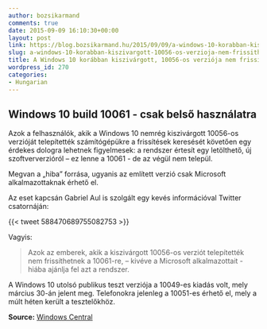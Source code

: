 ```yaml
---
author: bozsikarmand
comments: true
date: 2015-09-09 16:10:30+00:00
layout: post
link: https://blog.bozsikarmand.hu/2015/09/09/a-windows-10-korabban-kiszivargott-10056-os-verzioja-nem-frissitheto-10061-re/
slug: a-windows-10-korabban-kiszivargott-10056-os-verzioja-nem-frissitheto-10061-re
title: A Windows 10 korábban kiszivárgott, 10056-os verziója nem frissíthető 10061-re
wordpress_id: 270
categories:
- Hungarian
---
```


## Windows 10 build 10061 - csak belső használatra



Azok a felhasználók, akik a Windows 10 nemrég kiszivárgott 10056-os verzióját telepítették számítógépükre a frissítések keresését követően egy érdekes dologra lehetnek figyelmesek: a rendszer értesít egy letölthető, új szoftververzióról – ez lenne a 10061 - de az végül nem települ.

Megvan a „hiba” forrása, ugyanis az említett verzió csak Microsoft alkalmazottaknak érhető el.

Az eset kapcsán Gabriel Aul is szolgált egy kevés információval Twitter csatornáján:


{{< tweet 588470689755082753 >}}





Vagyis:


<blockquote>Azok az emberek, akik a kiszivárgott 10056-os verziót telepítették nem frissíthetnek a 10061-re, – kivéve a Microsoft alkalmazottait - hiába ajánlja fel azt a rendszer.</blockquote>


A Windows 10 utolsó publikus teszt verziója a 10049-es kiadás volt, mely március 30-án jelent meg. Telefonokra jelenleg a 10051-es érhető el, mely a múlt héten került a tesztelőkhöz.

__Source:__ [Windows Central](http://www.windowscentral.com/leaked-windows-10-10056-build-cant-update-new-10061-internal-build)